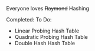 Everyone loves ~~Raymond~~ Hashing

Completed:
To Do:
* Linear Probing Hash Table
* Quadratic Probing Hash Table
* Double Hash Hash Table
